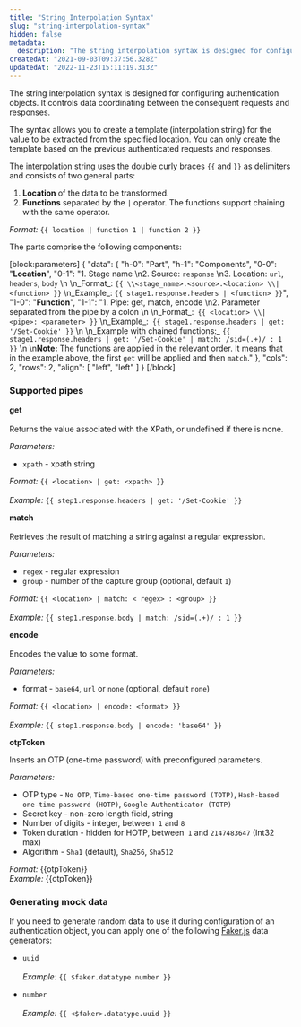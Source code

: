 ```yaml
---
title: "String Interpolation Syntax"
slug: "string-interpolation-syntax"
hidden: false
metadata: 
  description: "The string interpolation syntax is designed for configuring authentication objects. It controls data coordinating between the consequent requests and responses."
createdAt: "2021-09-03T09:37:56.328Z"
updatedAt: "2022-11-23T15:11:19.313Z"
---
```

The string interpolation syntax is designed for configuring authentication objects. It controls data coordinating between the consequent requests and responses. 

The syntax allows you to create a template (interpolation string) for the value to be extracted from the specified location. You can only create the template based on the previous authenticated requests and responses. 

The interpolation string uses the double curly braces `{{` and `}}` as delimiters and consists of two general parts:

1. **Location** of the data to be transformed.
2. **Functions** separated by the `|` operator. The functions support chaining with the same operator.

_Format:_ `{{ location | function 1 | function 2 }}`

The parts comprise the following components:

[block:parameters]
{
  "data": {
    "h-0": "Part",
    "h-1": "Components",
    "0-0": "**Location**",
    "0-1": "1. Stage name  \n2. Source: `response`  \n3. Location: `url`, `headers`, `body`  \n  \n_Format_: `{{ \\<stage_name>.<source>.<location> \\| <function> }}`  \n_Example_: `{{ stage1.response.headers | <function> }}`",
    "1-0": "**Function**",
    "1-1": "1. Pipe: get, match, encode  \n2. Parameter separated from the pipe by a colon  \n  \n_Format_:` {{ <location> \\| <pipe>: <parameter> }}`  \n_Example_:` {{ stage1.response.headers | get: '/Set-Cookie' }}`  \n  \n_Example with chained functions:_ `{{ stage1.response.headers | get: '/Set-Cookie' | match: /sid=(.+)/ : 1 }}`  \n  \n**Note:** The functions are applied in the relevant order. It means that in the example above, the first `get` will be applied and then `match`."
  },
  "cols": 2,
  "rows": 2,
  "align": [
    "left",
    "left"
  ]
}
[/block]

### Supported pipes

**get**<br>  
Returns the value associated with the XPath, or undefined if there is none.<br>

_Parameters:_

- `xpath` - xpath string<br>

_Format:_ `{{ <location> | get: <xpath> }}`<br>  
_Example:_ `{{ step1.response.headers | get: '/Set-Cookie' }}`

**match**<br>  
Retrieves the result of matching a string against a regular expression.<br>

_Parameters:_

- `regex` - regular expression
- `group` - number of the capture group (optional, default `1`)<br>

_Format:_ `{{ <location> | match: < regex> : <group> }}`<br>  
_Example:_ `{{ step1.response.body | match: /sid=(.+)/ : 1 }}`

**encode**<br>  
Encodes the value to some format.<br>

_Parameters:_

- format - `base64`, `url` or `none` (optional, default `none`)<br>

_Format:_ `{{ <location> | encode: <format> }}`<br>  
_Example:_ `{{ step1.response.body | encode: 'base64' }}`

**otpToken**<br>

Inserts an OTP (one-time password) with preconfigured parameters.

_Parameters:_

- OTP type - `No OTP`, `Time-based one-time password (TOTP)`,  `Hash-based one-time password (HOTP)`, `Google Authenticator (TOTP)`
- Secret key - non-zero length field, string
- Number of digits - integer, between` 1` and `8`
- Token duration - hidden for HOTP, between` 1` and `2147483647` (Int32 max)
- Algorithm - `Sha1` (default), `Sha256`, `Sha512`

_Format:_ {{otpToken}}  
_Example:_ {{otpToken}}

### Generating mock data

If you need to generate random data to use it during configuration of an authentication object, you can apply one of the following [Faker.js](https://github.com/faker-js/faker) data generators:

- `uuid`<br>  
  _Example:_  `{{ $faker.datatype.number }}`

- `number`<br>  
  _Example:_  `{{ <$faker>.datatype.uuid }}`